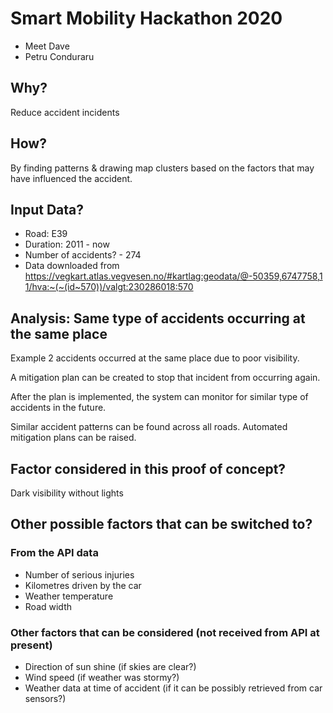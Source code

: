# Smart Mobility Hackathon 2020

- Meet Dave
- Petru Conduraru

## Why? 

Reduce accident incidents

## How? 

By finding patterns & drawing map clusters based on the factors that may have influenced the accident. 

## Input Data? 

- Road: E39
- Duration: 2011 - now
- Number of accidents? - 274
- Data downloaded from https://vegkart.atlas.vegvesen.no/#kartlag:geodata/@-50359,6747758,11/hva:~(~(id~570))/valgt:230286018:570

## Analysis: Same type of accidents occurring at the same place

Example 2 accidents occurred at the same place due to poor visibility.

A mitigation plan can be created to stop that incident from occurring again.

After the plan is implemented, the system can monitor for similar type of accidents in the future. 

Similar accident patterns can be found across all roads. Automated mitigation plans can be raised. 

## Factor considered in this proof of concept? 

Dark visibility without lights

## Other possible factors that can be switched to? 

### From the API data
- Number of serious injuries
- Kilometres driven by the car
- Weather temperature
- Road width

### Other factors that can be considered (not received from API at present)
- Direction of sun shine (if skies are clear?)
- Wind speed (if weather was stormy?)
- Weather data at time of accident (if it can be possibly retrieved from car sensors?)
